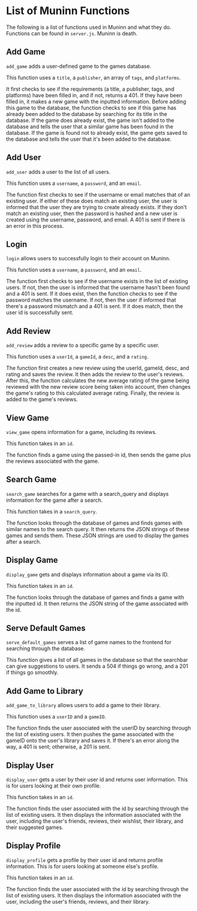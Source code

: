 # List of Muninn Functions

The following is a list of functions used in Muninn and what they do. Functions can be found in `server.js`. Muninn is death.

## Add Game
`add_game` adds a user-defined game to the games database.

This function uses a `title`, a `publisher`, an array of `tags`, and `platforms`.

It first checks to see if the requirements (a title, a publisher, tags, and platforms) have been filled in, and if not, returns a 401. If they have been filled in, it makes a new game with the inputted information. Before adding this game to the database, the function checks to see if this game has already been added to the database by searching for its title in the database. If the game does already exist, the game isn't added to the database and tells the user that a similar game has been found in the database. If the game is found not to already exist, the game gets saved to the database and tells the user that it's been added to the database.

## Add User
`add_user` adds a user to the list of all users.

This function uses a `username`, a `password`, and an `email`.

The function first checks to see if the username or email matches that of an existing user. If either of these does match an existing user, the user is informed that the user they are trying to create already exists. If they don't match an existing user, then the password is hashed and a new user is created using the username, password, and email. A 401 is sent if there is an error in this process.

## Login
`login` allows users to successfully login to their account on Muninn.

This function uses a `username`, a `password`, and an `email`.

The function first checks to see if the username exists in the list of existing users. If not, then the user is informed that the username hasn't been found and a 401 is sent. If it does exist, then the function checks to see if the password matches the username. If not, then the user if informed that there's a password mismatch and a 401 is sent. If it does match, then the user id is successfully sent.

## Add Review
`add_review` adds a review to a specific game by a specific user.

This function uses a `userId`, a `gameId`, a `desc`, and a `rating`.

The function first creates a new review using the userId, gameId, desc, and rating and saves the review. It then adds the review to the user's reviews. After this, the function calculates the new average rating of the game being reviewed with the new review score being taken into account, then changes the game's rating to this calculated average rating. Finally, the review is added to the game's reviews.

## View Game
`view_game` opens information for a game, including its reviews.

This function takes in an `id`.

The function finds a game using the passed-in id, then sends the game plus the reviews associated with the game.

## Search Game
`search_game` searches for a game with a search_query and displays information for the game after a search.

This function takes in a `search_query`.

The function looks through the database of games and finds games with similar names to the search query. It then returns the JSON strings of these games and sends them. These JSON strings are used to display the games after a search.

## Display Game
`display_game` gets and displays information about a game via its ID.

This function takes in an `id`.

The function looks through the database of games and finds a game with the inputted id. It then returns the JSON string of the game associated with the id.

## Serve Default Games
`serve_default_games` serves a list of game names to the frontend for searching through the database.

This function gives a list of all games in the database so that the searchbar can give suggestions to users. It sends a 504 if things go wrong, and a 201 if things go smoothly.

## Add Game to Library
`add_game_to_library` allows users to add a game to their library.

This function uses a `userID` and a `gameID`.

The function finds the user associated with the userID by searching through the list of existing users. It then pushes the game associated with the gameID onto the user's library and saves it. If there's an error along the way, a 401 is sent; otherwise, a 201 is sent.

## Display User
`display_user` gets a user by their user id and returns user information. This is for users looking at their own profile.

This function takes in an `id`.

The function finds the user associated with the id by searching through the list of existing users. It then displays the information associated with the user, including the user's friends, reviews, their wishlist, their library, and their suggested games.

## Display Profile
`display_profile` gets a profile by their user id and returns profile information. This is for users looking at someone else's profile.

This function takes in an `id`.

The function finds the user associated with the id by searching through the list of existing users. It then displays the information associated with the user, including the user's friends, reviews, and their library.
